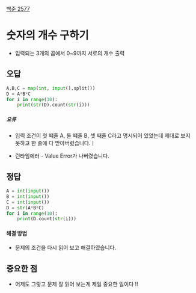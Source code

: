 [백준 2577](https://www.acmicpc.net/problem/2577)



# 숫자의 개수 구하기

- 입력되는 3개의 곱에서 0~9까지 서로의 개수 출력



## 오답

```python
A,B,C = map(int, input().split())
D = A*B*C
for i in range(10):
    print(str(D).count(str(i)))

```

##### 오류

- 입력 조건이  첫 쨰줄 A, 둘 쨰줄 B, 셋 째줄 C라고 명시되어 있었는데 제대로 보지 못하고 한 줄에 다 받아버렸습니다.ㅣ

- 런타임에러 - Value Error가 나버렸습니다.



## 정답

```python
A = int(input())
B = int(input())
C = int(input())
D = str(A*B*C)
for i in range(10):
    print(D.count(str(i)))


```

#### 해결 방법

- 문제의 조건을 다시 읽어 보고 해결하였습니다.





## 중요한 점

- 어제도 그렇고 문제 잘 읽어 보는게 제일 중요한 일이다 !!
